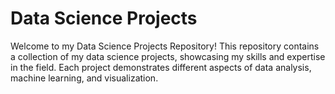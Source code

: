 # Data Science Projects
Welcome to my Data Science Projects Repository! This repository contains a collection of my data science projects, showcasing my skills and expertise in the field. 
Each project demonstrates different aspects of data analysis, machine learning, and visualization.
